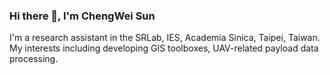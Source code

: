 ### Hi there 👋, I'm ChengWei Sun
I'm a research assistant in the SRLab, IES, Academia Sinica, Taipei, Taiwan.
My interests including developing GIS toolboxes, UAV-related payload data processing.

<!--
**digieologist/digieologist** is a ✨ _special_ ✨ repository because its `README.md` (this file) appears on your GitHub profile.

Here are some ideas to get you started:

- 🔭 I’m currently working on ...
- 🌱 I’m currently learning ...
- 👯 I’m looking to collaborate on ...
- 🤔 I’m looking for help with ...
- 💬 Ask me about ...
- 📫 How to reach me: ...
- 😄 Pronouns: ...
- ⚡ Fun fact: ...
-->
